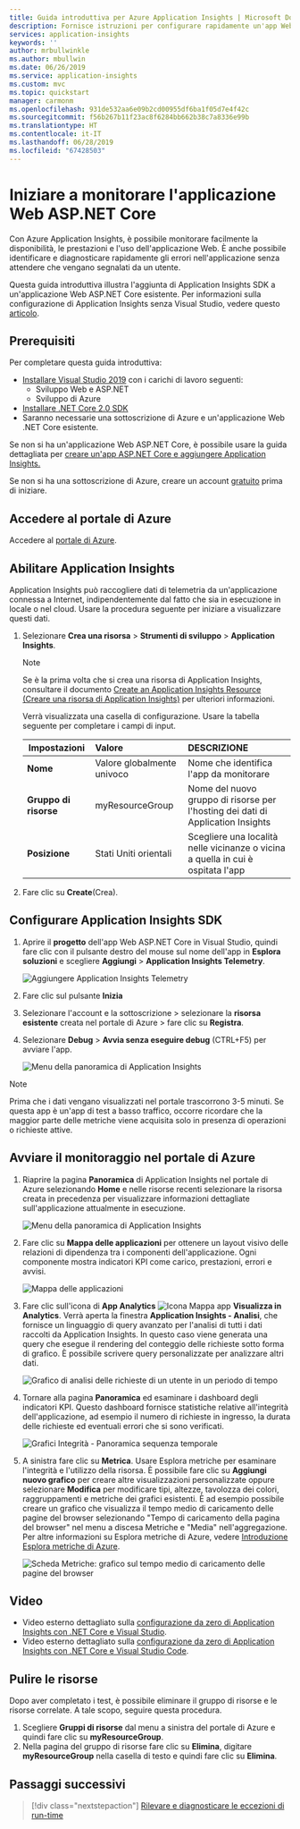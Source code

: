 ```yaml
---
title: Guida introduttiva per Azure Application Insights | Microsoft Docs
description: Fornisce istruzioni per configurare rapidamente un'app Web ASP.NET Core per il monitoraggio con Application Insights
services: application-insights
keywords: ''
author: mrbullwinkle
ms.author: mbullwin
ms.date: 06/26/2019
ms.service: application-insights
ms.custom: mvc
ms.topic: quickstart
manager: carmonm
ms.openlocfilehash: 931de532aa6e09b2cd00955df6ba1f05d7e4f42c
ms.sourcegitcommit: f56b267b11f23ac8f6284bb662b38c7a8336e99b
ms.translationtype: HT
ms.contentlocale: it-IT
ms.lasthandoff: 06/28/2019
ms.locfileid: "67428503"
---
```

# <a name="start-monitoring-your-aspnet-core-web-application"></a>Iniziare a monitorare l'applicazione Web ASP.NET Core

Con Azure Application Insights, è possibile monitorare facilmente la disponibilità, le prestazioni e l'uso dell'applicazione Web. È anche possibile identificare e diagnosticare rapidamente gli errori nell'applicazione senza attendere che vengano segnalati da un utente. 

Questa guida introduttiva illustra l'aggiunta di Application Insights SDK a un'applicazione Web ASP.NET Core esistente. Per informazioni sulla configurazione di Application Insights senza Visual Studio, vedere questo [articolo](https://docs.microsoft.com/azure/azure-monitor/app/asp-net-core).

## <a name="prerequisites"></a>Prerequisiti

Per completare questa guida introduttiva:

- [Installare Visual Studio 2019](https://www.visualstudio.com/downloads/) con i carichi di lavoro seguenti:
  - Sviluppo Web e ASP.NET
  - Sviluppo di Azure
- [Installare .NET Core 2.0 SDK](https://www.microsoft.com/net/core)
- Saranno necessarie una sottoscrizione di Azure e un'applicazione Web .NET Core esistente.

Se non si ha un'applicazione Web ASP.NET Core, è possibile usare la guida dettagliata per [creare un'app ASP.NET Core e aggiungere Application Insights.](../../azure-monitor/app/asp-net-core.md)

Se non si ha una sottoscrizione di Azure, creare un account [gratuito](https://azure.microsoft.com/free/) prima di iniziare.

## <a name="sign-in-to-the-azure-portal"></a>Accedere al portale di Azure

Accedere al [portale di Azure](https://portal.azure.com/).

## <a name="enable-application-insights"></a>Abilitare Application Insights

Application Insights può raccogliere dati di telemetria da un'applicazione connessa a Internet, indipendentemente dal fatto che sia in esecuzione in locale o nel cloud. Usare la procedura seguente per iniziare a visualizzare questi dati.

1. Selezionare **Crea una risorsa** > **Strumenti di sviluppo** > **Application Insights**.

   > [!NOTE]
   >Se è la prima volta che si crea una risorsa di Application Insights, consultare il documento [Create an Application Insights Resource (Creare una risorsa di Application Insights)](https://docs.microsoft.com/azure/azure-monitor/app/create-new-resource) per ulteriori informazioni.

    Verrà visualizzata una casella di configurazione. Usare la tabella seguente per completare i campi di input.

   | Impostazioni        |  Valore           | DESCRIZIONE  |
   | ------------- |:-------------|:-----|
   | **Nome**      | Valore globalmente univoco | Nome che identifica l'app da monitorare |
   | **Gruppo di risorse**     | myResourceGroup      | Nome del nuovo gruppo di risorse per l'hosting dei dati di Application Insights |
   | **Posizione** | Stati Uniti orientali | Scegliere una località nelle vicinanze o vicina a quella in cui è ospitata l'app |

2. Fare clic su **Create**(Crea).

## <a name="configure-app-insights-sdk"></a>Configurare Application Insights SDK

1. Aprire il **progetto** dell'app Web ASP.NET Core in Visual Studio, quindi fare clic con il pulsante destro del mouse sul nome dell'app in **Esplora soluzioni** e scegliere **Aggiungi** > **Application Insights Telemetry**.

    ![Aggiungere Application Insights Telemetry](./media/dotnetcore-quick-start/2vsaddappinsights.png)

2. Fare clic sul pulsante **Inizia**

3. Selezionare l'account e la sottoscrizione > selezionare la **risorsa esistente** creata nel portale di Azure > fare clic su **Registra**.

4. Selezionare **Debug** > **Avvia senza eseguire debug** (CTRL+F5) per avviare l'app.

    ![Menu della panoramica di Application Insights](./media/dotnetcore-quick-start/3debug.png)

> [!NOTE]
> Prima che i dati vengano visualizzati nel portale trascorrono 3-5 minuti. Se questa app è un'app di test a basso traffico, occorre ricordare che la maggior parte delle metriche viene acquisita solo in presenza di operazioni o richieste attive.

## <a name="start-monitoring-in-the-azure-portal"></a>Avviare il monitoraggio nel portale di Azure

1. Riaprire la pagina **Panoramica** di Application Insights nel portale di Azure selezionando **Home** e nelle risorse recenti selezionare la risorsa creata in precedenza per visualizzare informazioni dettagliate sull'applicazione attualmente in esecuzione.

   ![Menu della panoramica di Application Insights](./media/dotnetcore-quick-start/4overview.png)

2. Fare clic su **Mappa delle applicazioni** per ottenere un layout visivo delle relazioni di dipendenza tra i componenti dell'applicazione. Ogni componente mostra indicatori KPI come carico, prestazioni, errori e avvisi.

   ![Mappa delle applicazioni](./media/dotnetcore-quick-start/5appmap.png)

3. Fare clic sull'icona di **App Analytics** ![Icona Mappa app](./media/dotnetcore-quick-start/006.png) **Visualizza in Analytics**. Verrà aperta la finestra **Application Insights - Analisi**, che fornisce un linguaggio di query avanzato per l'analisi di tutti i dati raccolti da Application Insights. In questo caso viene generata una query che esegue il rendering del conteggio delle richieste sotto forma di grafico. È possibile scrivere query personalizzate per analizzare altri dati.

   ![Grafico di analisi delle richieste di un utente in un periodo di tempo](./media/dotnetcore-quick-start/6analytics.png)

4. Tornare alla pagina **Panoramica** ed esaminare i dashboard degli indicatori KPI.  Questo dashboard fornisce statistiche relative all'integrità dell'applicazione, ad esempio il numero di richieste in ingresso, la durata delle richieste ed eventuali errori che si sono verificati. 

   ![Grafici Integrità - Panoramica sequenza temporale](./media/dotnetcore-quick-start/7kpidashboards.png)

5. A sinistra fare clic su **Metrica**. Usare Esplora metriche per esaminare l'integrità e l'utilizzo della risorsa. È possibile fare clic su **Aggiungi nuovo grafico** per creare altre visualizzazioni personalizzate oppure selezionare **Modifica** per modificare tipi, altezze, tavolozza dei colori, raggruppamenti e metriche dei grafici esistenti. È ad esempio possibile creare un grafico che visualizza il tempo medio di caricamento delle pagine del browser selezionando "Tempo di caricamento della pagina del browser" nel menu a discesa Metriche e "Media" nell'aggregazione. Per altre informazioni su Esplora metriche di Azure, vedere [Introduzione Esplora metriche di Azure](../../azure-monitor/platform/metrics-getting-started.md).

     ![Scheda Metriche: grafico sul tempo medio di caricamento delle pagine del browser](./media/dotnetcore-quick-start/8metrics.png)

## <a name="video"></a>Video

- Video esterno dettagliato sulla [configurazione da zero di Application Insights con .NET Core e Visual Studio](https://www.youtube.com/watch?v=NoS9UhcR4gA&t).
- Video esterno dettagliato sulla [configurazione da zero di Application Insights con .NET Core e Visual Studio Code](https://youtu.be/ygGt84GDync).

## <a name="clean-up-resources"></a>Pulire le risorse
Dopo aver completato i test, è possibile eliminare il gruppo di risorse e le risorse correlate. A tale scopo, seguire questa procedura.

1. Scegliere **Gruppi di risorse** dal menu a sinistra del portale di Azure e quindi fare clic su **myResourceGroup**.
2. Nella pagina del gruppo di risorse fare clic su **Elimina**, digitare **myResourceGroup** nella casella di testo e quindi fare clic su **Elimina**.

## <a name="next-steps"></a>Passaggi successivi

> [!div class="nextstepaction"]
> [Rilevare e diagnosticare le eccezioni di run-time ](https://docs.microsoft.com/azure/application-insights/app-insights-tutorial-runtime-exceptions)
